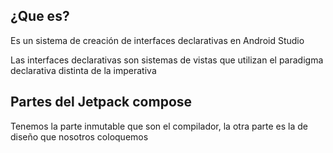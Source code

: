 
## ¿Que es?

Es un sistema de creación de interfaces declarativas en Android Studio

Las interfaces declarativas son sistemas de vistas que utilizan el paradigma declarativa distinta de la imperativa

##  Partes del Jetpack compose

Tenemos la parte inmutable que son el compilador, la otra parte es la de diseño que nosotros coloquemos

